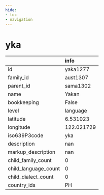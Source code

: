 ```yaml
---
hide:
- toc
- navigation
---
```

# yka
|                      | info       |
|:---------------------|:-----------|
| id                   | yaka1277   |
| family_id            | aust1307   |
| parent_id            | sama1302   |
| name                 | Yakan      |
| bookkeeping          | False      |
| level                | language   |
| latitude             | 6.531023   |
| longitude            | 122.021729 |
| iso639P3code         | yka        |
| description          | nan        |
| markup_description   | nan        |
| child_family_count   | 0          |
| child_language_count | 0          |
| child_dialect_count  | 0          |
| country_ids          | PH         |